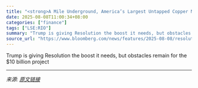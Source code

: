 ```yaml
---
title: "<strong>A Mile Underground, America’s Largest Untapped Copper Mine Inches Toward Reality</strong>"
date: 2025-08-08T11:00:34+08:00
categories: ["finance"]
tags: ["LSE:RIO"]
summary: "Trump is giving Resolution the boost it needs, but obstacles remain for the $10 billion project&nbsp;"
source_url: "https://www.bloomberg.com/news/features/2025-08-08/resolution-copper-mine-inches-closer-as-trump-backs-arizona-project"
---
```


Trump is giving Resolution the boost it needs, but obstacles remain for the $10 billion project&nbsp;

---

*来源: [原文链接](https://www.bloomberg.com/news/features/2025-08-08/resolution-copper-mine-inches-closer-as-trump-backs-arizona-project)*
